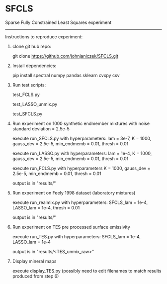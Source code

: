 # SFCLS
Sparse Fully Constrained Least Squares experiment

____________________________________________________________
Instructions to reproduce experiment:
1. clone git hub repo:
	
	git clone https://github.com/johnjaniczek/SFCLS.git

2. Install dependencies:
	
	pip install spectral numpy pandas sklearn cvxpy csv 

3. Run test scripts:
	
	test_FCLS.py
	
	test_LASSO_unmix.py
	
	test_SFCLS.py

4. Run experiment on 1000 synthetic endmember mixtures with noise standard deviation = 2.5e-5
	
	execute run_SFCLS.py with hyperparameters: lam = 3e-7, K = 1000, gauss_dev = 2.5e-5, min_endmemb = 0.01, thresh = 0.01
	
	execute run_LASSO.py with hyperparameters: lam = 1e-4, K = 1000, gauss_dev = 2.5e-5, min_endmemb = 0.01, thresh = 0.01
	
	execute run_FCLS.py with hyperparameters K = 1000, gauss_dev = 2.5e-5, min_endmemb = 0.01, thresh = 0.01

	output is in "results/<Todays date>"

5. Run experiment on Feely 1998 dataset (laboratory mixtures)

	execute run_realmix.py with hyperparameters: SFCLS_lam = 1e-4, LASSO_lam = 1e-4, thresh = 0.01

	output is in "results/<Todays date>"

6. Run experiment on TES pre processed surface emissivity

	execute run_TES.py with hyperparameters: SFCLS_lam = 1e-4, LASSO_lam = 1e-4

	output is in "results/<TES_unmix_raw>"

7. Display mineral maps
	
	execute display_TES.py (possibly need to edit filenames to match results produced from step 6)


